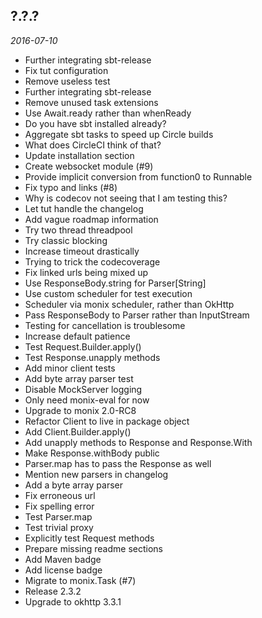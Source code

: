 
[//]: <> (?.?.?)
## ?.?.?

_2016-07-10_

 * Further integrating sbt-release
 * Fix tut configuration
 * Remove useless test
 * Further integrating sbt-release
 * Remove unused task extensions
 * Use Await.ready rather than whenReady
 * Do you have sbt installed already?
 * Aggregate sbt tasks to speed up Circle builds
 * What does CircleCI think of that?
 * Update installation section
 * Create websocket module (#9)
 * Provide implicit conversion from function0 to Runnable
 * Fix typo and links (#8)
 * Why is codecov not seeing that I am testing this?
 * Let tut handle the changelog
 * Add vague roadmap information
 * Try two thread threadpool
 * Try classic blocking
 * Increase timeout drastically
 * Trying to trick the codecoverage
 * Fix linked urls being mixed up
 * Use ResponseBody.string for Parser[String]
 * Use custom scheduler for test execution
 * Scheduler via monix scheduler, rather than OkHttp
 * Pass ResponseBody to Parser rather than InputStream
 * Testing for cancellation is troublesome
 * Increase default patience
 * Test Request.Builder.apply()
 * Test Response.unapply methods
 * Add minor client tests
 * Add byte array parser test
 * Disable MockServer logging
 * Only need monix-eval for now
 * Upgrade to monix 2.0-RC8
 * Refactor Client to live in package object
 * Add Client.Builder.apply()
 * Add unapply methods to Response and Response.With
 * Make Response.withBody public
 * Parser.map has to pass the Response as well
 * Mention new parsers in changelog
 * Add a byte array parser
 * Fix erroneous url
 * Fix spelling error
 * Test Parser.map
 * Test trivial proxy
 * Explicitly test Request methods
 * Prepare missing readme sections
 * Add Maven badge
 * Add license badge
 * Migrate to monix.Task (#7)
 * Release 2.3.2
 * Upgrade to okhttp 3.3.1
